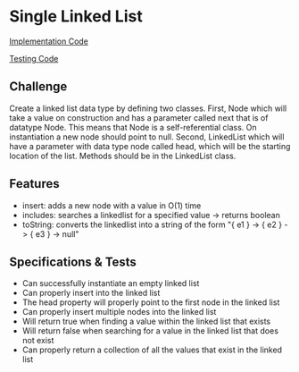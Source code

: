 # Single Linked List

[Implementation Code](../linkedlist)

[Testing Code](../../../../test/java/codechallenges/linkedlist)

## Challenge

Create a linked list data type by defining two classes. First, Node which will take a value on construction and has a parameter called next that is of datatype Node. This means that Node is a self-referential class. On instantiation a new node should point to null. Second, LinkedList which will have a parameter with data type node called head, which will be the starting location of the list. Methods should be in the LinkedList class.

## Features

- insert: adds a new node with a value in O(1) time
- includes: searches a linkedlist for a specified value -> returns boolean
- toString: converts the linkedlist into a string of the form "{ e1 } -> { e2 } -> { e3 } -> null"

## Specifications & Tests

- Can successfully instantiate an empty linked list
- Can properly insert into the linked list
- The head property will properly point to the first node in the linked list
- Can properly insert multiple nodes into the linked list
- Will return true when finding a value within the linked list that exists
- Will return false when searching for a value in the linked list that does not exist
- Can properly return a collection of all the values that exist in the linked list
